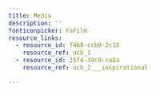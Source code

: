 ```yaml
---
title: Media
description: ''
fonticonpicker: FaFilm
resource_links:
  - resource_id: f4b8-ccb9-2c18
    resource_ref: ucb_1
  - resource_id: 25f4-34c9-ca8a
    resource_ref: ucb_2___inspirational

---
```






